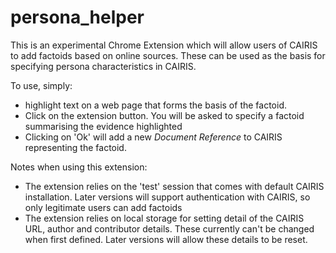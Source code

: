 # persona_helper

This is an experimental Chrome Extension which will allow users of CAIRIS to add factoids based on online sources.  These can be used as the basis for specifying persona characteristics in CAIRIS.  

To use, simply:

* highlight text on a web page that forms the basis of the factoid.
* Click on the extension button.  You will be asked to specify a factoid summarising the evidence highlighted
* Clicking on 'Ok' will add a new *Document Reference* to CAIRIS representing the factoid.

Notes when using this extension:

* The extension relies on the 'test' session that comes with default CAIRIS installation.  Later versions will support authentication with CAIRIS, so only legitimate users can add factoids
* The extension relies on local storage for setting detail of the CAIRIS URL, author and contributor details.  These currently can't be changed when first defined.  Later versions will allow these details to be reset.
